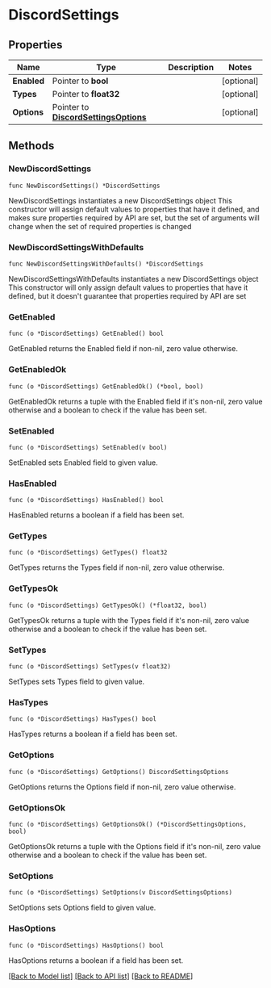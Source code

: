 # DiscordSettings

## Properties

Name | Type | Description | Notes
------------ | ------------- | ------------- | -------------
**Enabled** | Pointer to **bool** |  | [optional] 
**Types** | Pointer to **float32** |  | [optional] 
**Options** | Pointer to [**DiscordSettingsOptions**](DiscordSettingsOptions.md) |  | [optional] 

## Methods

### NewDiscordSettings

`func NewDiscordSettings() *DiscordSettings`

NewDiscordSettings instantiates a new DiscordSettings object
This constructor will assign default values to properties that have it defined,
and makes sure properties required by API are set, but the set of arguments
will change when the set of required properties is changed

### NewDiscordSettingsWithDefaults

`func NewDiscordSettingsWithDefaults() *DiscordSettings`

NewDiscordSettingsWithDefaults instantiates a new DiscordSettings object
This constructor will only assign default values to properties that have it defined,
but it doesn't guarantee that properties required by API are set

### GetEnabled

`func (o *DiscordSettings) GetEnabled() bool`

GetEnabled returns the Enabled field if non-nil, zero value otherwise.

### GetEnabledOk

`func (o *DiscordSettings) GetEnabledOk() (*bool, bool)`

GetEnabledOk returns a tuple with the Enabled field if it's non-nil, zero value otherwise
and a boolean to check if the value has been set.

### SetEnabled

`func (o *DiscordSettings) SetEnabled(v bool)`

SetEnabled sets Enabled field to given value.

### HasEnabled

`func (o *DiscordSettings) HasEnabled() bool`

HasEnabled returns a boolean if a field has been set.

### GetTypes

`func (o *DiscordSettings) GetTypes() float32`

GetTypes returns the Types field if non-nil, zero value otherwise.

### GetTypesOk

`func (o *DiscordSettings) GetTypesOk() (*float32, bool)`

GetTypesOk returns a tuple with the Types field if it's non-nil, zero value otherwise
and a boolean to check if the value has been set.

### SetTypes

`func (o *DiscordSettings) SetTypes(v float32)`

SetTypes sets Types field to given value.

### HasTypes

`func (o *DiscordSettings) HasTypes() bool`

HasTypes returns a boolean if a field has been set.

### GetOptions

`func (o *DiscordSettings) GetOptions() DiscordSettingsOptions`

GetOptions returns the Options field if non-nil, zero value otherwise.

### GetOptionsOk

`func (o *DiscordSettings) GetOptionsOk() (*DiscordSettingsOptions, bool)`

GetOptionsOk returns a tuple with the Options field if it's non-nil, zero value otherwise
and a boolean to check if the value has been set.

### SetOptions

`func (o *DiscordSettings) SetOptions(v DiscordSettingsOptions)`

SetOptions sets Options field to given value.

### HasOptions

`func (o *DiscordSettings) HasOptions() bool`

HasOptions returns a boolean if a field has been set.


[[Back to Model list]](../README.md#documentation-for-models) [[Back to API list]](../README.md#documentation-for-api-endpoints) [[Back to README]](../README.md)


